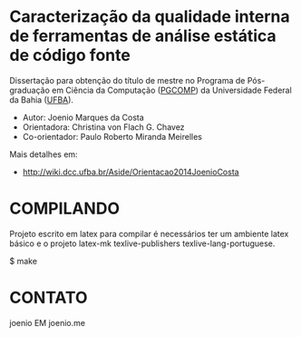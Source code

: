 # Caracterização da qualidade interna de ferramentas de análise estática de código fonte

Dissertação para obtenção do título de mestre no Programa de Pós-graduação em
Ciência da Computação ([PGCOMP](http://pgcomp.dcc.ufba.br)) da Universidade
Federal da Bahia ([UFBA](http://www.ufba.br)).

* Autor: Joenio Marques da Costa
* Orientadora: Christina von Flach G. Chavez
* Co-orientador: Paulo Roberto Miranda Meirelles

Mais detalhes em:
* http://wiki.dcc.ufba.br/Aside/Orientacao2014JoenioCosta

COMPILANDO
==========

Projeto escrito em latex para compilar é necessários ter um ambiente latex
básico e o projeto latex-mk texlive-publishers texlive-lang-portuguese.

 $ make

CONTATO
=======

joenio EM joenio.me
